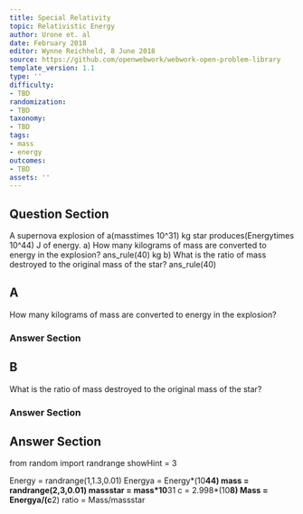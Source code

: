 ```yaml
---
title: Special Relativity
topic: Relativistic Energy
author: Urone et. al
date: February 2018
editor: Wynne Reichheld, 8 June 2018
source: https://github.com/openwebwork/webwork-open-problem-library
template_version: 1.1
type: ''
difficulty:
- TBD
randomization:
- TBD
taxonomy:
- TBD
tags:
- mass
- energy
outcomes:
- TBD
assets: ''
---
```


## Question Section 

A supernova explosion of a(masstimes 10^31) kg star produces(Energytimes 10^44) J of energy. 
a) How many kilograms of mass are converted to energy in the explosion? 
ans_rule(40) kg
b) What is the ratio of mass destroyed to the original mass of the star?
ans_rule(40)

## A
How many kilograms of mass are converted to energy in the explosion? 
### Answer Section
## B
What is the ratio of mass destroyed to the original mass of the star?
### Answer Section


## Answer Section

from random import randrange
showHint = 3

Energy = randrange(1,1.3,0.01)
Energya = Energy*(10**44)
mass = randrange(2,3,0.01)
massstar = mass*10**31
c = 2.998*(10**8)
Mass = Energya/(c**2)
ratio = Mass/massstar